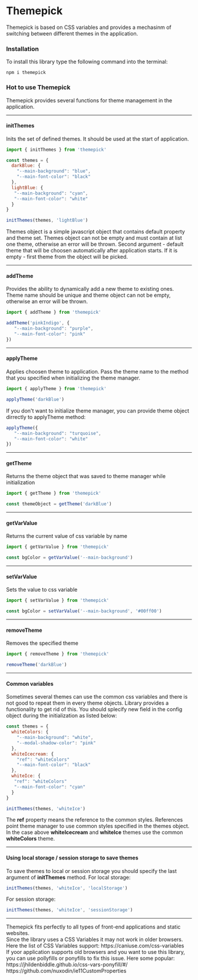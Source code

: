 # Themepick
Themepick is based on CSS variables and provides a mechasinm of switching between different themes in the application.

<h3>Installation</h3>
To install this library type the following command into the terminal:

```
npm i themepick
```
<h3>Hot to use Themepick</h3>

Themepick provides several functions for theme management in the application.
<hr>
<h4>initThemes</h4>
Inits the set of defined themes. It should be used at the start of application.

```javascript
import { initThemes } from 'themepick'
```

```javascript
const themes = {
  darkBlue: {
    "--main-background": "blue",
    "--main-font-color": "black"
  },
  lightBlue: {
   "--main-background": "cyan",
   "--main-font-color": "white"
  }
}

initThemes(themes, 'lightBlue')

```
Themes object is a simple javascript object that contains default property and theme set. Themes object can not be empty and must contain at list one theme, otherwise an error will be thrown. Second argument - default theme that will be choosen automatically after application starts. If it is empty - first theme from the object will be picked.

<hr>
<h4>addTheme</h4>
Provides the ability to dynamically add a new theme to existing ones. Theme name should be unique and theme object can not be empty, otherwise an error will be thrown.

```javascript
import { addTheme } from 'themepick'
```

```javascript
addTheme('pinkIndigo', {
   "--main-background": "purple",
   "--main-font-color": "pink"
})
```

<hr>
<h4>applyTheme</h4>
Applies choosen theme to application. Pass the theme name to the method that you specified when initializing the theme manager.

```javascript
import { applyTheme } from 'themepick'
```

```javascript
applyTheme('darkBlue')
```
If you don't want to initialize theme manager, you can provide theme object dirrectly to applyTheme method:

```javascript
applyTheme({
   "--main-background": "turquoise",
   "--main-font-color": "white"
})
```

<hr>
<h4>getTheme</h4>
Returns the theme object that was saved to theme manager while initialization

```javascript
import { getTheme } from 'themepick'
```

```javascript
const themeObject = getTheme('darkBlue')
```

<hr>
<h4>getVarValue</h4>
Returns the current value of css variable by name

```javascript
import { getVarValue } from 'themepick'
```

```javascript
const bgColor = getVarValue('--main-background')
```

<hr>
<h4>setVarValue</h4>
Sets the value to css variable

```javascript
import { setVarValue } from 'themepick'
```

```javascript
const bgColor = setVarValue('--main-background', '#00ff00')
```

<hr>
<h4>removeTheme</h4>
Removes the specified theme

```javascript
import { removeTheme } from 'themepick'
```

```javascript
removeTheme('darkBlue')
```

<hr>
<h4>Common variables</h4>
Sometimes several themes can use the common css variables and there is not good to repeat them in every theme objects. Library provides a functionality to get rid of this. You should splecify new field in the config object during the initialization as listed below:

```javascript
const themes = {
  whiteColors: {
    "--main-background": "white",
    "--modal-shadow-color": "pink"
  },
  whiteIcecream: {
    "ref": "whiteColors"
    "--main-font-color": "black"
  },
  whiteIce: {
   "ref": "whiteColors"
   "--main-font-color": "cyan"
  }
}

initThemes(themes, 'whiteIce')
```
The <b>ref</b> property means the reference to the common styles. References point theme manager to use common styles specified in the themes object. In the case above <b>whiteIcecream</b> and <b>whiteIce</b> themes use the common <b>whiteColors</b> theme.

<hr>
<h4>Using local storage / session storage to save themes</h4>
To save themes to local or session storage you should specify the last argument of <b>initThemes</b> method.
For local storage:

```javascript
initThemes(themes, 'whiteIce', 'localStorage')
```
For session storage:

```javascript
initThemes(themes, 'whiteIce', 'sessionStorage')
```

<hr>
Themepick fits perfectly to all types of front-end applications and static websites.<br>
Since the library uses a CSS Variables it may not work in older browsers.<br>
Here the list of CSS Variables support:
https://caniuse.com/css-variables
<br>
If yoor application supports old browsers and you want to use this library, you can use pollyfills or ponyfills to fix this issue. Here some popular: <br>
https://jhildenbiddle.github.io/css-vars-ponyfill/#/ <br>
https://github.com/nuxodin/ie11CustomProperties <br>
